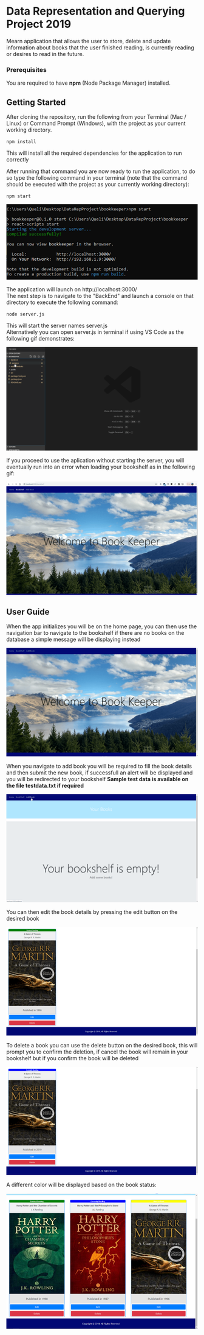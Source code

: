 # Data Representation and Querying Project 2019
Mearn application that allows the user to store, delete and update information about 
books that the user finished reading, is currently reading or desires to read in the future.  

### Prerequisites

You are required to have **npm** (Node Package Manager) installed.

## Getting Started

After cloning the repository, run the following from your Terminal (Mac / Linux) or Command Prompt (Windows), with the project as your current working directory.

```
npm install
```
This will install all the required dependencies for the application to run correctly

After running that command you are now ready to run the application, to do so type the following command in your terminal
(note that the command should be executed with the project as your currently working directory):

```
npm start
```
![npm Start](/userGuideImages/npmStart.png)

The application will launch on http://localhost:3000/  
The next step is to navigate to the "BackEnd" and launch a console on that directory to execute the following command:

```
node server.js
```

This will start the server names server.js  
Alternatively you can open server.js in terminal if using VS Code as the following gif demonstrates:

![server start](/userGuideImages/serverStart.gif)

If you proceed to use the aplication without starting the server, you will eventually run into an error when loading your bookshelf
as in the following gif:

![Server Error](/userGuideImages/noServer.gif)

## User Guide

When the app initializes you will be on the home page, you can then use the navigation bar to navigate to the bookshelf
if there are no books on the database a simple message will be displaying instead

![Home navigation](/userGuideImages/homeNav.gif)

When you navigate to add book you will be required to fill the book details and then submit the new book, if successfull an alert will be displayed and you will be redirected to your bookshelf 
**Sample test data is available on the file testdata.txt if required** 

![add book](/userGuideImages/addBook.gif)

You can then edit the book details by pressing the edit button on the desired book

![edit book](/userGuideImages/editBook.gif)

To delete a book you can use the delete button on the desired book, this will prompt you to confirm the deletion, if cancel the book will remain in your bookshelf but if you confirm the book will be deleted

![delete book](/userGuideImages/deleteBook.gif)

A different color will be displayed based on the book status:

![book status](/userGuideImages/bookStatus.png)
